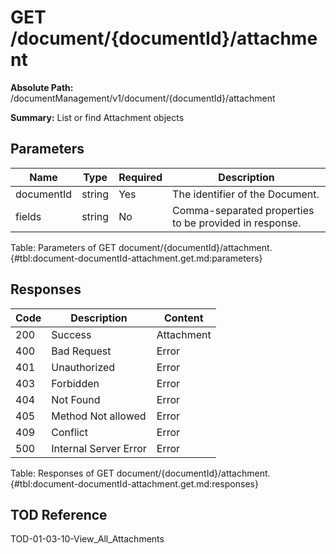 <!--
    ATTENTION: This file was generated via gradle!
               Do NOT manually edit this file! Any such changes will be overwritten!
-->

# GET /document/{documentId}/attachment

**Absolute Path:** /documentManagement/v1/document/{documentId}/attachment

**Summary:** List or find Attachment objects

## Parameters

| Name | Type | Required | Description |
|------|------|----------|-------------|
| documentId | string | Yes | The identifier of the Document. |
| fields | string | No | Comma-separated properties to be provided in response. |

Table: Parameters of GET document/{documentId}/attachment. {#tbl:document-documentId-attachment.get.md:parameters}

## Responses

| Code | Description | Content |
|------|-------------|---------|
| 200 | Success | Attachment |
| 400 | Bad Request | Error |
| 401 | Unauthorized | Error |
| 403 | Forbidden | Error |
| 404 | Not Found | Error |
| 405 | Method Not allowed | Error |
| 409 | Conflict | Error |
| 500 | Internal Server Error | Error |

Table: Responses of GET document/{documentId}/attachment. {#tbl:document-documentId-attachment.get.md:responses}

## TOD Reference

TOD-01-03-10-View_All_Attachments
